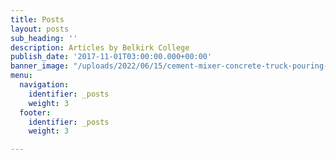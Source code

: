 ```yaml
---
title: Posts
layout: posts
sub_heading: ''
description: Articles by Belkirk College
publish_date: '2017-11-01T03:00:00.000+00:00'
banner_image: "/uploads/2022/06/15/cement-mixer-concrete-truck-pouring-fresh-concrete-2021-09-04-10-30-35-utc.jpg"
menu:
  navigation:
    identifier: _posts
    weight: 3
  footer:
    identifier: _posts
    weight: 3

---
```

